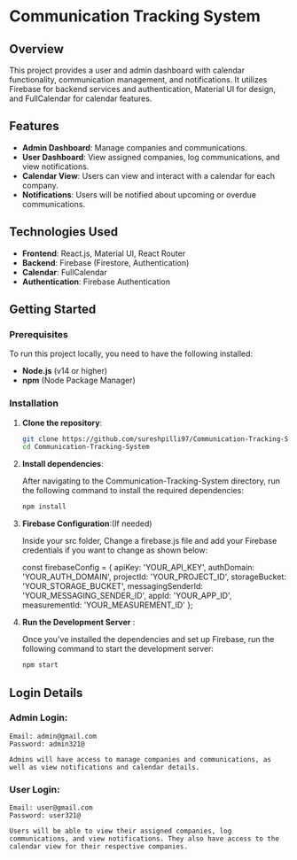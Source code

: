 # Communication Tracking System

## Overview
This project provides a user and admin dashboard with calendar functionality, communication management, and notifications. It utilizes Firebase for backend services and authentication, Material UI for design, and FullCalendar for calendar features.

## Features
- **Admin Dashboard**: Manage companies and communications.
- **User Dashboard**: View assigned companies, log communications, and view notifications.
- **Calendar View**: Users can view and interact with a calendar for each company.
- **Notifications**: Users will be notified about upcoming or overdue communications.

## Technologies Used
- **Frontend**: React.js, Material UI, React Router
- **Backend**: Firebase (Firestore, Authentication)
- **Calendar**: FullCalendar
- **Authentication**: Firebase Authentication

## Getting Started

### Prerequisites
To run this project locally, you need to have the following installed:
- **Node.js** (v14 or higher)
- **npm** (Node Package Manager)

### Installation

1. **Clone the repository**:

   ```bash
   git clone https://github.com/sureshpilli97/Communication-Tracking-System.git
   cd Communication-Tracking-System

2. **Install dependencies**:

   After navigating to the Communication-Tracking-System directory, run the following command to install the required dependencies:

   ```bash
   npm install

3. **Firebase Configuration**:(If needed)

    Inside your src folder, Change a firebase.js file and add your Firebase credentials if you want to change as shown below:

    const firebaseConfig = {
        apiKey: 'YOUR_API_KEY',
        authDomain: 'YOUR_AUTH_DOMAIN',
        projectId: 'YOUR_PROJECT_ID',
        storageBucket: 'YOUR_STORAGE_BUCKET',
        messagingSenderId: 'YOUR_MESSAGING_SENDER_ID',
        appId: 'YOUR_APP_ID',
        measurementId: 'YOUR_MEASUREMENT_ID'
    };



4. **Run the Development Server**   :

    Once you've installed the dependencies and set up Firebase, run the following command to start the development server:
    ```bash
   npm start

## Login Details

### Admin Login:

    Email: admin@gmail.com
    Password: admin321@

    Admins will have access to manage companies and communications, as well as view notifications and calendar details.

### User Login:

    Email: user@gmail.com
    Password: user321@

    Users will be able to view their assigned companies, log communications, and view notifications. They also have access to the calendar view for their respective companies.